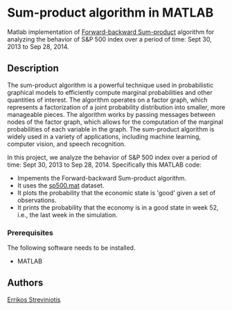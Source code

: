 # Sum-product algorithm in MATLAB
Matlab implementation of [Forward-backward Sum-product](https://ocw.mit.edu/courses/6-438-algorithms-for-inference-fall-2014/07fd05499a8596682dedce6fd0a229c3_MIT6_438F14_Lec9.pdf) algorithm for analyzing the behavior of S&P 500 index over a period of time: Sept 30, 2013 to Sep 28, 2014.

## Description
The sum-product algorithm is a powerful technique used in probabilistic graphical models to efficiently compute marginal probabilities and other quantities of interest. The algorithm operates on a factor graph, which represents a factorization of a joint probability distribution into smaller, more manageable pieces. The algorithm works by passing messages between nodes of the factor graph, which allows for the computation of the marginal probabilities of each variable in the graph. The sum-product algorithm is widely used in a variety of applications, including machine learning, computer vision, and speech recognition.

In this project, we analyze the behavior of S&P 500 index over a period of time: Sept 30, 2013 to Sep 28, 2014. Specifically this MATLAB code:

- Impements the Forward-backward Sum-product algorithm.
- It uses the [sp500.mat](sp500.mat) dataset.
- It plots the probability that the economic state is 'good' given a set of observations.
- It prints the probability that the economy is in a good state in week 52, i.e., the last week in the simulation.

### Prerequisites

The following software needs to be installed.

- MATLAB

## Authors

[Errikos Streviniotis](https://www.linkedin.com/in/errikos-streviniotis/)
